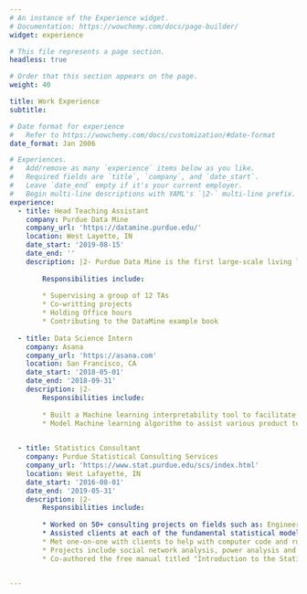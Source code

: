 ```yaml
---
# An instance of the Experience widget.
# Documentation: https://wowchemy.com/docs/page-builder/
widget: experience

# This file represents a page section.
headless: true

# Order that this section appears on the page.
weight: 40

title: Work Experience
subtitle:

# Date format for experience
#   Refer to https://wowchemy.com/docs/customization/#date-format
date_format: Jan 2006

# Experiences.
#   Add/remove as many `experience` items below as you like.
#   Required fields are `title`, `company`, and `date_start`.
#   Leave `date_end` empty if it's your current employer.
#   Begin multi-line descriptions with YAML's `|2-` multi-line prefix.
experience:
  - title: Head Teaching Assistant
    company: Purdue Data Mine
    company_url: 'https://datamine.purdue.edu/'
    location: West Layette, IN
    date_start: '2019-08-15'
    date_end: ''
    description: |2- Purdue Data Mine is the first large-scale living learning community for undergraduates from all majors, focused on Data Science for All.  
        
        Responsibilities include:
        
        * Supervising a group of 12 TAs
        * Co-writting projects
        * Holding Office hours
        * Contributing to the DataMine example book
   
  - title: Data Science Intern
    company: Asana
    company_url: 'https://asana.com'
    location: San Francisco, CA
    date_start: '2018-05-01'
    date_end: '2018-09-31'
    description: |2-
        Responsibilities include:
        
        * Built a Machine learning interpretability tool to facilitate business team understanding of machine learning results.
        * Model Machine learning algorithm to assist various product team decisions.

     
  - title: Statistics Consultant
    company: Purdue Statistical Consulting Services
    company_url: 'https://www.stat.purdue.edu/scs/index.html'
    location: West Lafayette, IN
    date_start: '2016-08-01'
    date_end: '2019-05-31'
    description: |2-
        Responsibilities include:
        
        * Worked on 50+ consulting projects on fields such as: Engineering, Social Sciences, Natural Sciences, Hotel Management, Linguistics.
        * Assisted clients at each of the fundamental statistical modeling steps: defining scope of project, design of experiment, data quality control, data analysis andm visualization, results interpretation and writing for journal publication, technical report and grant proposal.
        * Met one-on-one with clients to help with computer code and running statistical analysis and machine learning projects using R, SAS, SPSS, MATLAB and SQL.
        * Projects include social network analysis, power analysis and sample size calculation for complex experimental designs, analysis of large time series data, analysis on datasets with missing values, evaluation metrics engineering.
        * Co-authored the free manual titled "Introduction to the Statistical Software R", providing a quick introductionnto R for the use of faculty and students at Purdue University.


---
```

